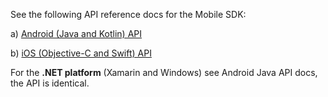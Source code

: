 
See the following API reference docs for the Mobile SDK:

a) [Android (Java and Kotlin) API](http://cartodb.github.io/mobile-android-samples/)

b) [iOS (Objective-C and Swift) API](http://cartodb.github.io/mobile-ios-samples/)

For the **.NET platform** (Xamarin and Windows) see Android Java API docs, the API is identical.